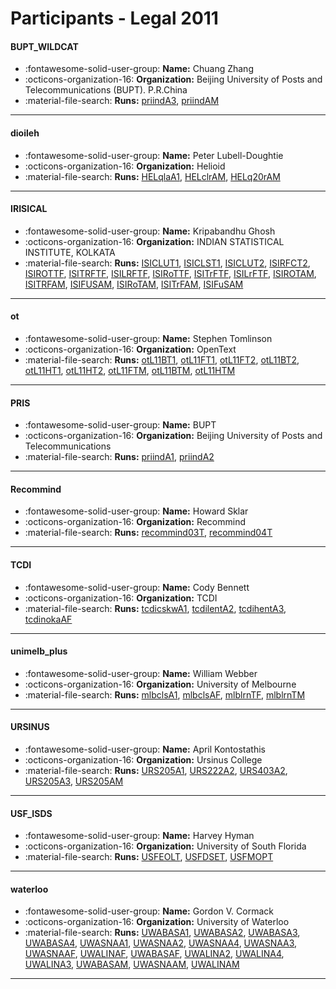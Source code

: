 # Participants - Legal 2011 

#### BUPT_WILDCAT
 - :fontawesome-solid-user-group: **Name:** Chuang Zhang
 - :octicons-organization-16: **Organization:** Beijing University of Posts and Telecommunications (BUPT). P.R.China
 - :material-file-search: **Runs:** [priindA3](./runs.md#priinda3), [priindAM](./runs.md#priindam) 

---
#### dioileh
 - :fontawesome-solid-user-group: **Name:** Peter Lubell-Doughtie
 - :octicons-organization-16: **Organization:** Helioid
 - :material-file-search: **Runs:** [HELqlaA1](./runs.md#helqlaa1), [HELclrAM](./runs.md#helclram), [HELq20rAM](./runs.md#helq20ram) 

---
#### IRISICAL
 - :fontawesome-solid-user-group: **Name:** Kripabandhu Ghosh
 - :octicons-organization-16: **Organization:** INDIAN STATISTICAL INSTITUTE, KOLKATA
 - :material-file-search: **Runs:** [ISICLUT1](./runs.md#isiclut1), [ISICLST1](./runs.md#isiclst1), [ISICLUT2](./runs.md#isiclut2), [ISIRFCT2](./runs.md#isirfct2), [ISIROTTF](./runs.md#isirottf), [ISITRFTF](./runs.md#isitrftf), [ISILRFTF](./runs.md#isilrftf), [ISIRoTTF](./runs.md#isirottf), [ISITrFTF](./runs.md#isitrftf), [ISILrFTF](./runs.md#isilrftf), [ISIROTAM](./runs.md#isirotam), [ISITRFAM](./runs.md#isitrfam), [ISIFUSAM](./runs.md#isifusam), [ISIRoTAM](./runs.md#isirotam), [ISITrFAM](./runs.md#isitrfam), [ISIFuSAM](./runs.md#isifusam) 

---
#### ot
 - :fontawesome-solid-user-group: **Name:** Stephen Tomlinson
 - :octicons-organization-16: **Organization:** OpenText
 - :material-file-search: **Runs:** [otL11BT1](./runs.md#otl11bt1), [otL11FT1](./runs.md#otl11ft1), [otL11FT2](./runs.md#otl11ft2), [otL11BT2](./runs.md#otl11bt2), [otL11HT1](./runs.md#otl11ht1), [otL11HT2](./runs.md#otl11ht2), [otL11FTM](./runs.md#otl11ftm), [otL11BTM](./runs.md#otl11btm), [otL11HTM](./runs.md#otl11htm) 

---
#### PRIS
 - :fontawesome-solid-user-group: **Name:** BUPT
 - :octicons-organization-16: **Organization:** Beijing University of Posts and Telecommunications
 - :material-file-search: **Runs:** [priindA1](./runs.md#priinda1), [priindA2](./runs.md#priinda2) 

---
#### Recommind
 - :fontawesome-solid-user-group: **Name:** Howard Sklar
 - :octicons-organization-16: **Organization:** Recommind
 - :material-file-search: **Runs:** [recommind03T](./runs.md#recommind03t), [recommind04T](./runs.md#recommind04t) 

---
#### TCDI
 - :fontawesome-solid-user-group: **Name:** Cody Bennett
 - :octicons-organization-16: **Organization:** TCDI
 - :material-file-search: **Runs:** [tcdicskwA1](./runs.md#tcdicskwa1), [tcdilentA2](./runs.md#tcdilenta2), [tcdihentA3](./runs.md#tcdihenta3), [tcdinokaAF](./runs.md#tcdinokaaf) 

---
#### unimelb_plus
 - :fontawesome-solid-user-group: **Name:** William Webber
 - :octicons-organization-16: **Organization:** University of Melbourne
 - :material-file-search: **Runs:** [mlbclsA1](./runs.md#mlbclsa1), [mlbclsAF](./runs.md#mlbclsaf), [mlblrnTF](./runs.md#mlblrntf), [mlblrnTM](./runs.md#mlblrntm) 

---
#### URSINUS
 - :fontawesome-solid-user-group: **Name:** April Kontostathis
 - :octicons-organization-16: **Organization:** Ursinus College
 - :material-file-search: **Runs:** [URS205A1](./runs.md#urs205a1), [URS222A2](./runs.md#urs222a2), [URS403A2](./runs.md#urs403a2), [URS205A3](./runs.md#urs205a3), [URS205AM](./runs.md#urs205am) 

---
#### USF_ISDS
 - :fontawesome-solid-user-group: **Name:** Harvey Hyman
 - :octicons-organization-16: **Organization:** University of South Florida
 - :material-file-search: **Runs:** [USFEOLT](./runs.md#usfeolt), [USFDSET](./runs.md#usfdset), [USFMOPT](./runs.md#usfmopt) 

---
#### waterloo
 - :fontawesome-solid-user-group: **Name:** Gordon V. Cormack
 - :octicons-organization-16: **Organization:** University of Waterloo
 - :material-file-search: **Runs:** [UWABASA1](./runs.md#uwabasa1), [UWABASA2](./runs.md#uwabasa2), [UWABASA3](./runs.md#uwabasa3), [UWABASA4](./runs.md#uwabasa4), [UWASNAA1](./runs.md#uwasnaa1), [UWASNAA2](./runs.md#uwasnaa2), [UWASNAA4](./runs.md#uwasnaa4), [UWASNAA3](./runs.md#uwasnaa3), [UWASNAAF](./runs.md#uwasnaaf), [UWALINAF](./runs.md#uwalinaf), [UWABASAF](./runs.md#uwabasaf), [UWALINA2](./runs.md#uwalina2), [UWALINA4](./runs.md#uwalina4), [UWALINA3](./runs.md#uwalina3), [UWABASAM](./runs.md#uwabasam), [UWASNAAM](./runs.md#uwasnaam), [UWALINAM](./runs.md#uwalinam) 

---
